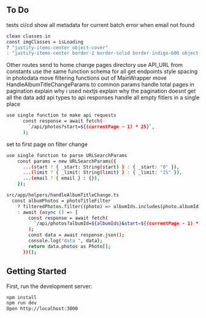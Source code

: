 ## To Do

tests
ci/cd
show all metadata for current batch
error when email not found
```bash
clean classes in
const imgClasses = isLoading
? "justify-items-center object-cover"
: "justify-items-center border-2 border-solid border-indigo-600 object-cover";
```

Other routes send to home
change pages directory
use API_URL from constants
use the same function schema for all get endpoints
style spacing in photodata
move filtering functions out of MainWrapper
move HandleAlbumTitleChangeParams to common params
handle total pages in pagination
explain why i used nextjs
explain why the pagination doesnt get all the data
add api types to api responses
handle all empty fitlers in a single place
```bash
use single function to make api requests
      const response = await fetch(
        `/api/photos?start=${(currentPage - 1) * 25}`,
      );
```
set to first page on filter change
```bash
use single function to parse URLSearchParams
    const params = new URLSearchParams({
      ...(start ? { _start: String(start) } : { _start: "0" }),
      ...(limit ? { _limit: String(limit) } : { _limit: "25" }),
      ...(email ? { email } : {}),
    });
```
```bash
src/app/helpers/handleAlbumTitleChange.ts
  const albumPhotos = photoTitleFilter
    ? filteredPhotos.filter((photo) => albumIds.includes(photo.albumId))
    : await (async () => {
        const response = await fetch(
          `/api/photos?albumId=${albumIds}&start=${(currentPage - 1) * 25}`,
        );
        const data = await response.json();
        console.log("data ", data);
        return data.photos as Photo[];
      })();
```

## Getting Started

First, run the development server:

```bash
npm install
npm run dev
Open http://localhost:3000
```
